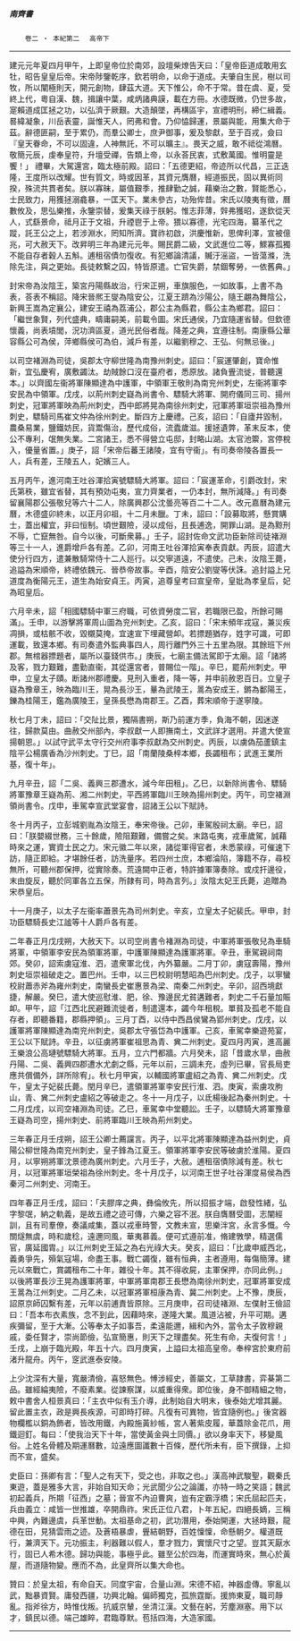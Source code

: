 

##### 南齊書
　　`卷二 ‧ 本紀第二`　
`高帝下`

* * *

建元元年夏四月甲午，上即皇帝位於南郊，設壇柴燎告天曰：「皇帝臣道成敢用玄牡，昭告皇皇后帝。宋帝陟鑒乾序，欽若明命，以命于道成。夫肇自生民，樹以司牧，所以闡極則天，開元創物，肆茲大道。天下惟公，命不于常。昔在虞、夏，受終上代，粵自漢、魏，揖讓中葉，咸炳諸典謨，載在方冊。水德既微，仍世多故，寔賴道成匡拯之功，以弘濟于厥艱。大造顛墜，再構區宇，宣禮明刑，締仁緝義。晷緯凝象，川岳表靈，誕惟天人，罔弗和會。乃仰恊歸運，景屬與能，用集大命于茲。辭德匪嗣，至于累仍，而羣公卿士，庶尹御事，爰及黎獻，至于百戎，僉曰『皇天眷命，不可以固違，人神無託，不可以曠主』。畏天之威，敢不祗從鴻曆。敬簡元辰，虔奉皇符，升壇受禪，告類上帝，以永荅民衷，式敷萬國。惟明靈是饗！」
禮畢，大駕還宮，臨太極前殿。詔曰：「五德更紹，帝迹所以代昌，三正迭隆，王度所以改耀。世有質文，時或因革，其資元膺曆，經道振民，固以異術同揆，殊流共貫者矣。朕以寡昧，屬值艱季，推肆勤之誠，藉樂治之數，賢能悉心，士民致力，用獲拯溺龕暴，一匡天下。業未參古，功殆侔昔。宋氏以陵夷有徵，曆數攸及，思弘樂推，永鑒崇替，爰集天祿于朕躬。惟志菲薄，辤弗獲昭，遂欽從天人，式繇景命，祗月正于文祖，升禋鬯于上帝。猥以寡德，光宅四海，纂革代之蹤，託王公之上，若涉淵水，罔知所濟。寶祚初啟，洪慶惟新，思俾利澤，宣被億兆，可大赦天下。改昇明三年為建元元年。賜民爵二級，文武進位二等，鰥寡孤獨不能自存者穀人五斛。逋租宿債勿復收。有犯鄉論清議，贓汙滛盜，一皆蕩滌，洗除先注，與之更始。長徒敕繫之囚，特皆原遣。亡官失爵，禁錮奪勞，一依舊典。」

封宋帝為汝陰王，築宮丹陽縣故治，行宋正朔，車旗服色，一如故事，上書不為表，荅表不稱詔。降宋晉熈王燮為陰安公，江夏王躋為沙陽公，隨王翽為舞陰公，新興王嵩為定襄公，建安王禧為荔浦公，郡公主為縣君，縣公主為鄉君。詔曰：「繼世象賢，列代盛典，疇庸嗣美，前載令圖。宋氏通侯，乃宜隨運省替。但欽德懷義，尚表墳閭，況功濟區夏，道光民俗者哉。降差之典，宜遵往制。南康縣公華容縣公可為侯，萍鄉縣侯可為伯，減戶有差，以繼劉穆之、王弘、何無忌後。」

以司空褚淵為司徒，吳郡太守柳世隆為南豫州刺史。詔曰：「宸運肇創，寶命惟新，宜弘慶宥，廣敷蠲汰。劫賊餘口沒在臺府者，悉原放。諸負舋流徙，普聽還本。」以齊國左衞將軍陳顯達為中護軍，中領軍王敬則為南兖州刺史，左衞將軍李安民為中領軍。戊戌，以荊州刺史嶷為尚書令、驃騎大將軍、開府儀同三司、揚州刺史，冠軍將軍映為荊州刺史，西中郎將晃為南徐州刺史，冠軍將軍垣崇祖為豫州刺史，驃騎司馬崔文仲為徐州刺史。斷四方上慶禮。己亥，詔曰：「自廬井毀制，農桑易業，鹽鐵妨民，貨鬻傷治，歷代成俗，流蠹歲滋。援拯遺弊，革末反本，使公不專利，氓無失業。二宮諸王，悉不得營立屯邸，封略山湖。太官池籞，宮停稅入，優量省置。」庚子，詔「宋帝后蕃王諸陵，宜有守衞」。有司奏帝陵各置長一人，兵有差，王陵五人，妃嬪三人。

五月丙午，進河南王吐谷渾拾寅號驃騎大將軍。詔曰：「宸運革命，引爵改封，宋氏第秩，雖宜省替，其有預効屯夷，宣力齊業者，一仍本封，無所減降。」有司奏留襄陽郡公張敬兒等六十二人，除廣興郡公沈曇亮等百二十二人。改元嘉曆為建元曆，木德盛卯終未，以正月卯祖，十二月未臘。丁未，詔曰：「設募取將，懸賞購士，蓋出權宜，非曰恒制。頃世艱險，浸以成俗，且長逋逸，開罪山湖。是為黥刑不辱，亡竄無咎。自今以後，可斷衆募。」壬子，詔封佐命文武功臣新除司徒褚淵等三十一人，進爵增戶各有差。乙卯，河南王吐谷渾拾寅奉表貢獻。丙辰，詔遣大使分行四方，遣兼散騎常侍十二人廵行。以交寧道遠，不遣使。己未，汝陰王薨，追謚為宋順帝，終禮依魏元、晉恭帝故事。辛酉，陰安公劉燮等伏誅。追封謚上兄道度為衡陽元王，道生為始安貞王。丙寅，追尊皇考曰宣皇帝，皇妣為孝皇后，妃為昭皇后。

六月辛未，詔「相國驃騎中軍三府職，可依資勞度二官，若職限已盈，所餘可賜滿」。壬申，以游擊將軍周山圖為兖州刺史。乙亥，詔曰：「宋末頻年戎寇，兼災疾凋損，或枯骸不收，毀櫬莫掩，宜速宣下埋藏營卹。若摽題猶存，姓字可識，可即運載，致還本鄉。有司奏遣外監典事四人，周行離門外三十五里為限。其餘班下州郡。無棺器摽題者，屬所以臺錢供市。」庚辰，七廟主備法駕即于太廟。詔「諸將及客，戮力艱難，盡勤直衞，其從還宮者，普賜位一階」。辛巳，罷荊州刺史。甲申，立皇太子賾。断諸州郡禮慶。見刑入重者，降一等，并申前赦恩百日。立皇子嶷為豫章王，映為臨川王，晃為長沙王，曅為武陵王，暠為安成王，鏘為鄱陽王，鑠為桂陽王，鑑為廣陵王，皇孫長懋為南郡王。乙酉，葬宋順帝于遂寧陵。

秋七月丁未，詔曰：「交阯比景，獨隔書朔，斯乃前運方季，負海不朝，因迷遂往，歸款莫由。曲赦交州部內，李叔獻一人即撫南土，文武詳才選用。并遣大使宣揚朝恩。」以試守武平太守行交州府事李叔獻為交州刺史。丙辰，以虜偽茄蘆鎮主陰平公楊廣香為沙州刺史。丁巳，詔「南蘭陵桑梓本鄉，長蠲租布；武進王業所基，復十年」。

九月辛丑，詔「二吳、義興三郡遭水，減今年田租」。乙巳，以新除尚書令、驃騎將軍豫章王嶷為荊、湘二州刺史，平西將軍臨川王映為揚州刺史。丙午，司空褚淵領尚書令。戊申，車駕幸宣武堂宴會，詔諸王公以下賦詩。

冬十月丙子，立彭城劉胤為汝陰王，奉宋帝後。己卯，車駕殷祠太廟。辛巳，詔曰：「朕嬰綴世務，三十餘歲，險阻艱難，備嘗之矣。末路屯夷，戎車歲駕，誠藉時來之運，實資士民之力。宋元徽二年以來，諸從軍得官者，未悉蒙祿，可催速下訪，隨正即給。才堪餘任者，訪洗量序。若四州士庶，本鄉淪陷，簿籍不存，尋校無所，可聽州郡保押，從實除奏。荒遠闕中正者，特許據軍簿奏除。或戍扞邊役，末由旋反，聽於同軍各立五保，所隷有司，時為言列。」汝陰太妃王氏薨，追贈為宋恭皇后。

十一月庚子，以太子左衞率蕭景先為司州刺史。辛亥，立皇太子妃裴氏。甲申，封功臣驃騎長史江謐等十人爵戶各有差。

二年春正月戊戌朔，大赦天下。以司空尚書令褚淵為司徒，中軍將軍張敬兒為車騎將軍，中領軍李安民為領軍將軍，中護軍陳顯達為護軍將軍。辛丑，車駕親祠南郊。癸卯，詔索虜寇淮、泗，遣衆軍北伐，內外纂嚴。二月丁卯，虜寇壽陽，豫州刺史垣崇祖破走之。置巴州。壬申，以三巴校尉明慧昭為巴州刺史。戊子，以寧蠻校尉蕭赤斧為雍州刺史，南蠻長史崔惠景為梁、南秦二州刺史。辛卯，詔西境獻捷，解嚴。癸巳，遣大使巡慰淮、肥，徐、豫邊民尤貧遘難者，刺史二千石量加賑卹。甲午，詔「江西北民避難流徙者，制遣還本，蠲今年租稅。單貧及孤老不能自存者，即聽番籍，郡縣押領」。三月丁酉，以侍中西昌侯鸞為郢州刺史。戊戌，以護軍將軍陳顯達為南兖州刺史，吳郡太守張岱為中護軍。己亥，車駕幸樂遊苑宴，王公以下賦詩。辛丑，以征虜將軍崔祖思為青、兾二州刺史。夏四月丙寅，進高麗王樂浪公高璉號驃騎大將軍。五月，立六門都牆。六月癸未，詔「昔歲水旱，曲赦丹陽、二吳、義興四郡遭水尤劇之縣，元年以前，三調未充，虛列已畢，官長局吏應共償備外，詳所除宥」。秋七月甲寅，以輔國將軍盧紹之為青、兾二州刺史。戊午，皇太子妃裴氏薨。閏月辛巳，遣領軍將軍李安民行淮、泗。庚寅，索虜攻朐山，青、兾二州刺史盧紹之等破走之。冬十一月戊子，以氐楊後起為秦州刺史。十二月戊戌，以司空褚淵為司徒。乙巳，車駕幸中堂聽訟。壬子，以驃騎大將軍豫章王嶷為司空，揚州刺史、前將軍臨川王映為荊州刺史。

三年春正月壬戌朔，詔王公卿士薦讜言。丙子，以平北將軍陳顯達為益州刺史，貞陽公柳世隆為南兖州刺史，皇子鋒為江夏王。領軍將軍李安民等破虜於淮陽。夏四月，以寧朔將軍沈景德為廣州刺史。六月壬子，大赦。逋租宿債除減有差。秋七月，以冠軍將軍垣榮祖為徐州刺史。冬十月戊子，以河南王世子吐谷渾度易侯為西秦河二州刺史、河南王。

四年春正月壬戌，詔曰：「夫膠庠之典，彝倫攸先，所以招振才端，啟發性緒，弘字黎氓，納之軌義，是故五禮之迹可傳，六樂之容不泯。朕自膺曆受圖，志闡經訓，且有司羣僚，奏議咸集，蓋以戎車時警，文教未宣，思樂泮宮，永言多慨。今關燧無虞，時和歲稔，遠邇同風，華夷慕義。便可式遵前准，脩建斆學，精選儒官，廣延國胄。」以江州刺史王延之為右光祿大夫。癸亥，詔曰：「比歲申威西北，義勇爭先，殞氣寇場，命盡王事。戰亡蠲復，雖有恒典，主者遵用，每傷簡薄。建元以來戰亡，賞蠲租布二十年，雜役十年。其不得收屍，主軍保押，亦同此例。」以後將軍長沙王晃為護軍將軍，中軍將軍南郡王長懋為南徐州刺史，冠軍將軍安成王暠為江州刺史。二月乙未，以冠軍將軍桓康為青、冀二州刺史。上不豫，庚辰，詔原京師囚繫有差，元年以前逋責皆原除。三月庚申，召司徒褚淵、左僕射王儉詔曰：「吾本布衣素族，念不到此，因藉時來，遂隆大業。風道沾被，升平可期。遘疾彌留，至于大漸。公等奉太子如事吾，柔遠能邇，緝和內外，當令太子敦穆親戚，委任賢才，崇尚節儉，弘宣簡惠，則天下之理盡矣。死生有命，夫復何言！」壬戌，上崩于臨光殿，年五十六。四月庚寅，上謚曰太祖高皇帝。奉梓宮於東府前渚升龍舟。丙午，窆武進泰安陵。

上少沈深有大量，寬嚴清儉，喜怒無色。愽涉經史，善屬文，工草隷書，弈棊第二品。雖經綸夷險，不廢素業。從諫察謀，以威重得衆。即位後，身不御精細之物，敕中書舍人桓景真曰：「主衣中似有玉介導，此制始自大明末，後泰始尤增其麗。留此置主衣，政是興長疾源，可即時打碎。凡復有可異物，皆宜隨例也。」後宮器物欄檻以銅為飾者，皆改用鐵，內殿施黃紗帳，宮人著紫皮履，華蓋除金花爪，用鐵迴釘。每曰：「使我治天下十年，當使黃金與土同價。」欲以身率天下，移變風俗。上姓名骨體及期運曆數，竝遠應圖讖數十百條，歷代所未有，臣下撰錄，上抑而不宣，盛矣。

史臣曰：孫卿有言：「聖人之有天下，受之也，非取之也。」漢高神武駿聖，觀秦氏東遊，蓋是雅多大言，非始自知天命；光武聞少公之論讖，亦特一時之笑語；魏武初起義兵，所期「征西」之墓；晉宣不內迫曹爽，豈有定霸浮橋；宋氏屈起匹夫，兵由義立：咸皆一世推雄，卒開鼎祚。宋氏正位八君，卜年五紀，四絕長嫡，三稱中興，內難邊虞，兵革世動。太祖基命之初，武功潛用，泰始開運，大拯時艱，龍德在田，見猜雲雨之迹。及蒼梧暴虐，舋結朝野，百姓懍懍，命懸朝夕。權道既行，兼濟天下。元功振主，利器難以假人，羣才戮力，實懷尺寸之望。豈其天厭水行，固已人希木德。歸功與能，事極乎此。雖至公於四海，而運實時來，無心於黃屋，而道隨物變。應而不為，此皇齊所以集大命也。

贊曰：於皇太祖，有命自天。同度宇宙，合量山淵。宋德不紹，神器虛傳。寧亂以武，黜暴資賢。庸發西疆，功興北翰。偏師獨克，孤旅霆斷。援斾東夏，職司靜亂。指斧徐方，時惟伐叛。抗威京輦，坐清江漢。文藝在躬，芳塵淵塞。用下以才，鎮民以德。端己雄睟，君臨尊默。苞括四海，大造家國。

* * *

